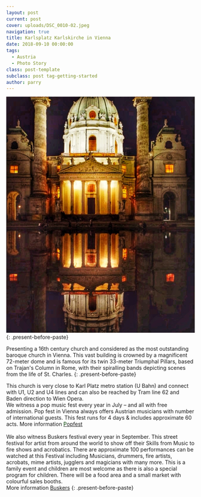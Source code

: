 ```yaml
---
layout: post
current: post
cover: uploads/DSC_0010-02.jpeg
navigation: true
title: Karlsplatz Karlskirche in Vienna
date: 2018-09-10 00:00:00
tags:
  - Austria
  - Photo Story
class: post-template
subclass: post tag-getting-started
author: parry
---
```


![](/uploads/IMG_20180613_130011_234-01.jpeg)
{: .present-before-paste}

Presenting a 16th century church and considered as the most outstanding baroque church in Vienna. This vast building is crowned by a magnificent 72-meter dome and is famous for its twin 33-meter Triumphal Pillars, based on Trajan's Column in Rome, with their spiralling bands depicting scenes from the life of St. Charles.
{: .present-before-paste}

This church is very close to Karl Platz metro station (U Bahn) and connect with U1, U2 and U4 lines and can also be reached by Tram line 62 and Baden direction to Wien Opera.<br>We witness a pop music fest every year in July – and all with free admission. Pop fest in Vienna always offers Austrian musicians with number of international guests. This fest runs for 4 days & includes approximate 60 acts. More information <u><font color="#004000">P<a href="https://popfest.at/">opfest</a></font></u><br><br>We also witness Buskers festival every year in September. This street festival for artist from around the world to show off their Skills from Music to fire shows and acrobatics. There are approximate 100 performances can be watched at this Festival including Musicians, drummers, fire artists, acrobats, mime artists, jugglers and magicians with many more. This is a family event and children are most welcome as there is also a special program for children. There will be a food area and a small market with colourful sales booths.<br>More information [Buskers](www.buskers.at)
{: .present-before-paste}
